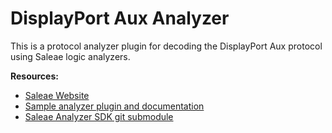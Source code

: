 # DisplayPort Aux Analyzer

This is a protocol analyzer plugin for decoding the DisplayPort Aux protocol using Saleae logic analyzers.

**Resources:**

- [Saleae Website](https://www.saleae.com/)
- [Sample analyzer plugin and documentation](https://github.com/saleae/SampleAnalyzer)
- [Saleae Analyzer SDK git submodule](https://github.com/saleae/AnalyzerSDK)
